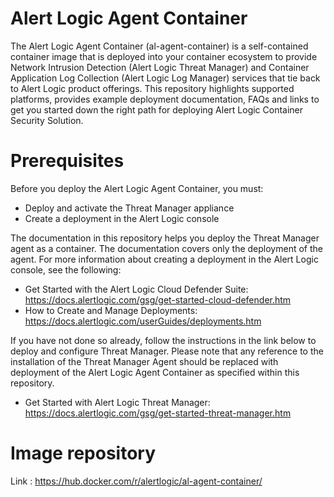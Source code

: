 # Alert Logic Agent Container

The Alert Logic Agent Container (al-agent-container) is a self-contained container image that is deployed into your container ecosystem to provide Network Intrusion Detection (Alert Logic Threat Manager) and Container Application Log Collection (Alert Logic Log Manager) services that tie back to Alert Logic product offerings.  This repository highlights supported platforms, provides example deployment documentation, FAQs and links to get you started down the right path for deploying Alert Logic Container Security Solution.

# Prerequisites

Before you deploy the Alert Logic Agent Container, you must:
- Deploy and activate the Threat Manager appliance
- Create a deployment in the Alert Logic console

The documentation in this repository helps you deploy the Threat Manager agent as a container. The documentation covers only the deployment of the agent. For more information about creating a deployment in the Alert Logic console, see the following:

- Get Started with the Alert Logic Cloud Defender Suite: https://docs.alertlogic.com/gsg/get-started-cloud-defender.htm
- How to Create and Manage Deployments: https://docs.alertlogic.com/userGuides/deployments.htm

If you have not done so already, follow the instructions in the link below to deploy and configure Threat Manager. Please note that any reference to the installation of the Threat Manager Agent should be replaced with deployment of the Alert Logic Agent Container as specified within this repository.

- Get Started with Alert Logic Threat Manager: https://docs.alertlogic.com/gsg/get-started-threat-manager.htm

# Image repository

Link : https://hub.docker.com/r/alertlogic/al-agent-container/
